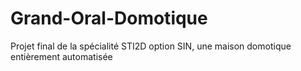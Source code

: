 # Grand-Oral-Domotique
Projet final de la spécialité STI2D option SIN, une maison domotique entièrement automatisée
